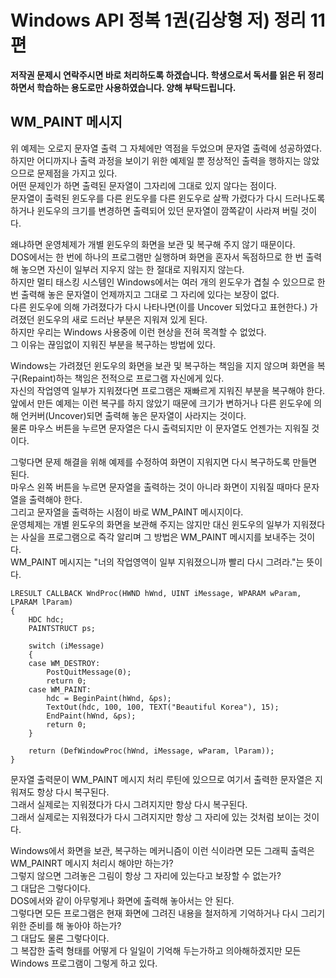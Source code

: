 # Windows API 정복 1권(김상형 저) 정리 11편

**저작권 문제시 연락주시면 바로 처리하도록 하겠습니다. 학생으로서 독서를 읽은 뒤 정리하면서 학습하는 용도로만 사용하였습니다. 양해 부탁드립니다.**

## WM_PAINT 메시지

위 예제는 오로지 문자열 출력 그 자체에만 역점을 두었으며 문자열 출력에 성공하였다.  
하지만 어디까지나 출력 과정을 보이기 위한 예제일 뿐 정상적인 출력을 행하지는 않았으므로 문제점을 가지고 있다.  
어떤 문제인가 하면 출력된 문자열이 그자리에 그대로 있지 않다는 점이다.  
문자열이 출력된 윈도우를 다른 윈도우를 다른 윈도우로 살짝 가렸다가 다시 드러나도록 하거나 윈도우의 크기를 변경하면 출력되어 있던 문자열이 깜쪽같이 사라져 버릴 것이다.  
  
왜냐하면 운영체제가 개별 윈도우의 화면을 보관 및 복구해 주지 않기 때문이다.  
DOS에서는 한 번에 하나의 프로그램만 실행하며 화면을 혼자서 독점하므로 한 번 출력해 놓으면 자신이 일부러 지우지 않는 한 절대로 지워지지 않는다.  
하지만 멀티 태스킹 시스템인 Windows에서는 여러 개의 윈도우가 겹칠 수 있으므로 한 번 출력해 놓은 문자열이 언제까지고 그대로 그 자리에 있다는 보장이 없다.  
다른 윈도우에 의해 가려졌다가 다시 나타나면(이를 Uncover 되었다고 표현한다.) 가려졌던 윈도우의 새로 드러난 부분은 지워져 있게 된다.  
하지만 우리는 Windows 사용중에 이런 현상을 전혀 목격할 수 없었다.  
그 이유는 끊임없이 지워진 부분을 복구하는 방법에 있다.  
  
Windows는 가려졌던 윈도우의 화면을 보관 및 복구하는 책임을 지지 않으며 화면을 복구(Repaint)하는 책임은 전적으로 프로그램 자신에게 있다.  
자신의 작업영역 일부가 지워졌다면 프로그램은 재빠르게 지워진 부분을 복구해야 한다.  
앞에서 만든 예제는 이런 복구를 하지 않았기 때문에 크기가 변하거나 다른 윈도우에 의해 언커버(Uncover)되면 출력해 놓은 문자열이 사라지는 것이다.  
물론 마우스 버튼을 누르면 문자열은 다시 출력되지만 이 문자열도 언젠가는 지워질 것이다.  
  
그렇다면 문제 해결을 위해 예제를 수정하여 화면이 지워지면 다시 복구하도록 만들면 된다.  
마우스 왼쪽 버튼을 누르면 문자열을 출력하는 것이 아니라 화면이 지워질 때마다 문자열을 출력해야 한다.  
그리고 문자열을 출력하는 시점이 바로 WM_PAINT 메시지이다.  
운영체제는 개별 윈도우의 화면을 보관해 주지는 않지만 대신 윈도우의 일부가 지워졌다는 사실을 프로그램으로 즉각 알리며 그 방법은 WM_PAINT 메시지를 보내주는 것이다.  
WM_PAINT 메시지는 "너의 작업영역이 일부 지워졌으니까 빨리 다시 그려라."는 뜻이다.  
  
    LRESULT CALLBACK WndProc(HWND hWnd, UINT iMessage, WPARAM wParam, LPARAM lParam)
    {
	    HDC hdc;
	    PAINTSTRUCT ps;

    	switch (iMessage)
	    {
	    case WM_DESTROY:
		    PostQuitMessage(0);
		    return 0;
	    case WM_PAINT:
		    hdc = BeginPaint(hWnd, &ps);
		    TextOut(hdc, 100, 100, TEXT("Beautiful Korea"), 15);
		    EndPaint(hWnd, &ps);
		    return 0;
	    }

	    return (DefWindowProc(hWnd, iMessage, wParam, lParam));
    }

문자열 출력문이 WM_PAINT 메시지 처리 루틴에 있으므로 여기서 출력한 문자열은 지워져도 항상 다시 복구된다.  
그래서 실제로는 지워졌다가 다시 그려지지만 항상 다시 복구된다.  
그래서 실제로는 지워졌다가 다시 그려지지만 항상 그 자리에 있는 것처럼 보이는 것이다.  
  
Windows에서 화면을 보관, 복구하는 메커니즘이 이런 식이라면 모든 그래픽 출력은 WM_PAINRT 메시지 처리시 해야만 하는가?  
그렇지 않으면 그려놓은 그림이 항상 그 자리에 있는다고 보장할 수 없는가?  
그 대답은 그렇다이다.  
DOS에서와 같이 아무렇게나 화면에 출력해 놓아서는 안 된다.  
그렇다면 모든 프로그램은 현재 화면에 그려진 내용을 철저하게 기억하거나 다시 그리기 위한 준비를 해 놓아야 하는가?  
그 대답도 물론 그렇다이다.  
그 복잡한 출력 형태를 어떻게 다 일일이 기억해 두는가하고 의아해하겠지만 모든 Windows 프로그램이 그렇게 하고 있다.